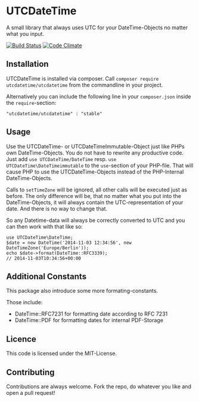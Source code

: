 # UTCDateTime

A small library that always uses UTC for your DateTime-Objects no matter what you input.

[![Build Status](https://travis-ci.org/heiglandreas/UTCDateTime.svg?branch=master)](https://travis-ci.org/heiglandreas/UTCDateTime)
[![Code Climate](https://codeclimate.com/github/heiglandreas/UTCDateTime/badges/gpa.svg)](https://codeclimate.com/github/heiglandreas/UTCDateTime)

## Installation

UTCDateTime is installed via composer. Call ```composer require utcdatetime/utcdatetime``` from the commandline in your project.

Alternatively you can include the following line in your ```composer.json``` inside the ```require```-section:

    "utcdatetime/utcdatetime" : "stable"


## Usage

Use the UTCDateTime- or UTCDateTimeImmutable-Object just like PHPs own DateTime-Objects. You do not have to rewrite any productive code. Just add ```use UTCDateTime/DateTime``` resp. ```use UTCDateTime\DateTimeimmutable``` to the ```use```-section of your PHP-file. That will cause PHP to use the UTCDateTime-Objects instead of the PHP-Internal DateTime-Objects.

Calls to ```setTimeZone``` will be ignored, all other calls will be executed just as before. The only difference will be, that no matter what you put into the DateTime-Objects, it will always contain the UTC-representation of your date. And there is no way to change that.

So any Datetime-data will always be correctly converted to UTC and you can then work with that like so:

    use UTCDateTime\DateTime;
    $date = new DateTime('2014-11-03 12:34:56', new DateTimeZone('Europe/Berlin'));
    echo $date->format(DateTime::RFC3339);
    // 2014-11-03T10:34:56+00:00

## Additional Constants

This package also introduce some more formating-constants.

Those include:

 * DateTime::RFC7231 for formatting date according to RFC 7231
 * DateTime::PDF for formatting dates for internal PDF-Storage

## Licence

This code is licensed under the MIT-License.

## Contributing

Contributions are always welcome. Fork the repo, do whatever you like and open a pull request!

